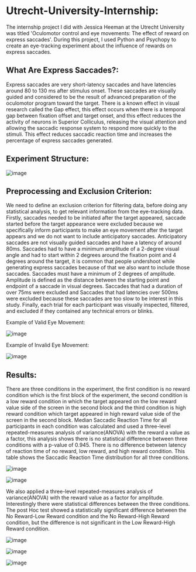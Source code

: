 # Utrecht-University-Internship:
The internship project I did with Jessica Heeman at the Utrecht University was titled 'Oculomotor control and eye movements: The effect of reward on express saccades'. During this project, I used Python and Psychopy to create an eye-tracking experiment about the influence of rewards on express saccades.

## What Are Express Saccades?:

Express saccades are very short-latency saccades and have latencies around 80 to 130 ms after stimulus onset. These saccades are visually guided and considered to be the result of advanced preparation of the oculomotor program toward the target. There is a known effect in visual research called the Gap effect, this effect occurs when there is a temporal gap between fixation offset and target onset, and this effect reduces the activity of neurons in Superior Colliculus, releasing the visual attention and allowing the saccadic response system to respond more quickly to the stimuli. This effect reduces saccadic reaction time and increases the percentage of express saccades generated. 

## Experiment Structure:

![image](https://user-images.githubusercontent.com/96383593/170816190-d438b718-c67b-466d-b217-03dd937d7f4f.png)


## Preprocessing and Exclusion Criterion:

We need to define an exclusion criterion for filtering data, before doing any statistical analysis, to get relevant information from the eye-tracking data. Firstly, saccades needed to be initiated after the target appeared, saccade started before the target appearance were excluded because we specifically inform participants to make an eye movement after the target appears and we do not want to include anticipatory saccades. Anticipatory saccades are not visually guided saccades and have a latency of around 80ms. Saccades had to have a minimum amplitude of a 2-degree visual angle and had to start within 2 degrees around the fixation point and 4 degrees around the target, it is common that people undershoot while generating express saccades because of that we also want to include those saccades. Saccades must have a minimum of 2 degrees of amplitude. Amplitude is defined as the distance between the starting point and endpoint of a saccade in visual degrees. Saccades that had a duration of over 75ms were excluded and Saccades that had latencies over 500ms were excluded because these saccades are too slow to be interest in this study. Finally, each trial for each participant was visually inspected, filtered, and excluded if they contained any technical errors or blinks.

Example of Valid Eye Movement:

![image](https://user-images.githubusercontent.com/96383593/170816577-87438910-f1c8-47b5-a0ee-6f1b03514660.png)

Example of Invalid Eye Movement:

![image](https://user-images.githubusercontent.com/96383593/170816590-87aee7e2-d931-4eaa-a57d-f901a8fc6f26.png)

## Results:

There are three conditions in the experiment, the first condition is no reward condition which is the first block of the experiment, the second condition is a low reward condition in which the target appeared on the low reward value side of the screen in the second block and the third condition is high reward condition which target appeared in high reward value side of the screen in the second block. Median Saccadic Reaction Time for all participants in each condition was calculated and used a three-level repeated-measures analysis of variance(ANOVA) with the reward a value as a factor, this analysis shows there is no statistical difference between three conditions with a p-value of 0.945. There is no difference between latency of reaction time of no reward, low reward, and high reward condition. This table shows the Saccadic Reaction Time distribution for all three conditions.

![image](https://user-images.githubusercontent.com/96383593/170818017-8d98eac7-3528-4cfa-834e-1d27f2bc5215.png)

![image](https://user-images.githubusercontent.com/96383593/170818023-f3ada238-86ab-4ea3-ae58-00d94b6458c4.png)

We also applied a three-level repeated-measures analysis of variance(ANOVA) with the reward value as a factor for amplitude. Interestingly there were statistical differences between the three conditions. The post Hoc test showed a statistically significant difference between the No Reward-Low Reward condition and the No Reward-High Reward condition, but the difference is not significant in the Low Reward-High Reward condition.

![image](https://user-images.githubusercontent.com/96383593/170818037-49026cf8-0de5-46e4-b515-b632fabcfa74.png)

![image](https://user-images.githubusercontent.com/96383593/170818040-90cdf0b2-96d5-414c-9c32-72168e669178.png)

![image](https://user-images.githubusercontent.com/96383593/170818044-0079b29b-eaee-4c9d-bf6a-5201ccc75f1f.png)










